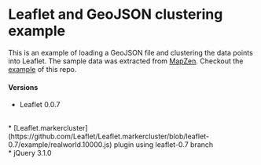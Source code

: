 # Leaflet and GeoJSON clustering example
This is an example of loading a GeoJSON file and clustering the data points into Leaflet. The sample data was extracted from [MapZen](https://mapzen.com/data/metro-extracts/). Checkout the [example](http://walleyyang.github.io/examples/leaflet-clustering-geojson/index.html) of this repo.

#### Versions
* Leaflet 0.0.7
<br>
* [Leaflet.markercluster](https://github.com/Leaflet/Leaflet.markercluster/blob/leaflet-0.7/example/realworld.10000.js) plugin using leaflet-0.7 branch
<br>
* jQuery 3.1.0
